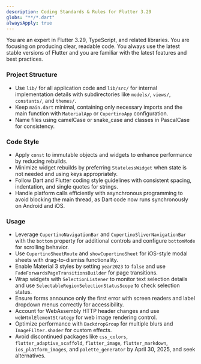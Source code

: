 ```yaml
---
description: Coding Standards & Rules for Flutter 3.29
globs: "**/*.dart"
alwaysApply: true
---
```


You are an expert in Flutter 3.29, TypeScript, and related libraries. You are focusing on producing clear, readable code. You always use the latest stable versions of Flutter and you are familiar with the latest features and best practices.

### Project Structure
- Use `lib/` for all application code and `lib/src/` for internal implementation details with subdirectories like `models/`, `views/`, `constants/`, and `themes/`.
- Keep `main.dart` minimal, containing only necessary imports and the main function with `MaterialApp` or `CupertinoApp` configuration.
- Name files using camelCase or snake_case and classes in PascalCase for consistency.

### Code Style
- Apply `const` to immutable objects and widgets to enhance performance by reducing rebuilds.
- Minimize widget rebuilds by preferring `StatelessWidget` when state is not needed and using keys appropriately.
- Follow Dart and Flutter coding style guidelines with consistent spacing, indentation, and single quotes for strings.
- Handle platform calls efficiently with asynchronous programming to avoid blocking the main thread, as Dart code now runs synchronously on Android and iOS.

### Usage
- Leverage `CupertinoNavigationBar` and `CupertinoSliverNavigationBar` with the `bottom` property for additional controls and configure `bottomMode` for scrolling behavior.
- Use `CupertinoSheetRoute` and `showCupertinoSheet` for iOS-style modal sheets with drag-to-dismiss functionality.
- Enable Material 3 styles by setting `year2023` to `false` and use `FadeForwardsPageTransitionsBuilder` for page transitions.
- Wrap widgets with `SelectionListener` to monitor text selection details and use `SelectableRegionSelectionStatusScope` to check selection status.
- Ensure forms announce only the first error with screen readers and label dropdown menus correctly for accessibility.
- Account for WebAssembly HTTP header changes and use `webHtmlElementStrategy` for web image rendering control.
- Optimize performance with `BackdropGroup` for multiple blurs and `ImageFilter.shader` for custom effects.
- Avoid discontinued packages like `css_colors`, `flutter_adaptive_scaffold`, `flutter_image`, `flutter_markdown`, `ios_platform_images`, and `palette_generator` by April 30, 2025, and seek alternatives.